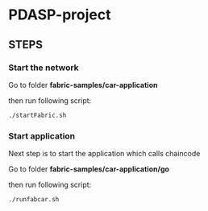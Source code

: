 # PDASP-project
## STEPS
### Start the network

Go to folder <b>fabric-samples/car-application</b>

then run following script:
```bash
./startFabric.sh
```

### Start application
Next step is to start the application which calls chaincode

Go to folder <b>fabric-samples/car-application/go</b>

then run following script:
```bash
./runfabcar.sh
```
